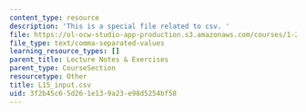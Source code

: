 ```yaml
---
content_type: resource
description: 'This is a special file related to csv. '
file: https://ol-ocw-studio-app-production.s3.amazonaws.com/courses/1-264j-database-internet-and-systems-integration-technologies-fall-2013/3f2b45c65d261e139a23e98d5254bf58_L15_input.csv
file_type: text/comma-separated-values
learning_resource_types: []
parent_title: Lecture Notes & Exercises
parent_type: CourseSection
resourcetype: Other
title: L15_input.csv
uid: 3f2b45c6-5d26-1e13-9a23-e98d5254bf58
---
```

